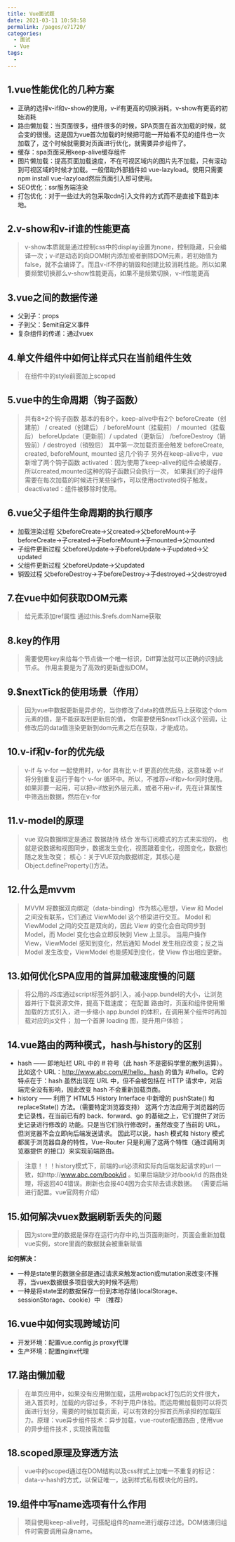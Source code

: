 ```yaml
---
title: Vue面试题
date: 2021-03-11 10:58:58
permalink: /pages/e71720/
categories:
  - 面试
  - Vue
tags:
  - 
---
```


## 1.vue性能优化的几种方案

- 正确的选择v-if和v-show的使用，v-if有更高的切换消耗，v-show有更高的初始消耗
- 路由懒加载：当页面很多，组件很多的时候，SPA页面在首次加载的时候，就会变的很慢。这是因为vue首次加载的时候把可能一开始看不见的组件也一次加载了，这个时候就需要对页面进行优化，就需要异步组件了。
- 缓存：spa页面采用keep-alive缓存组件
- 图片懒加载：提高页面加载速度，不在可视区域内的图片先不加载，只有滚动到可视区域的时候才加载。一般借助外部插件如 vue-lazyload。使用只需要npm install vue-lazyload然后页面引入即可使用。
- SEO优化：ssr服务端渲染
- 打包优化：对于一些过大的包采取cdn引入文件的方式而不是直接下载到本地。

## 2.v-show和v-if谁的性能更高

> v-show本质就是通过控制css中的display设置为none，控制隐藏，只会编译⼀次；v-if是动态的向DOM树内添加或者删除DOM元素，若初始值为false，就不会编译了。⽽且v-if不停的销毁和创建⽐较消耗性能。所以如果要频繁切换那么v-show性能更高，如果不是频繁切换，v-if性能更高

## 3.vue之间的数据传递
- 父到子：props
- 子到父：$emit自定义事件
- 复杂组件的传递：通过vuex

## 4.单文件组件中如何让样式只在当前组件生效

> 在组件中的style前面加上scoped

## 5.vue中的生命周期（钩子函数）

>共有8+2个钩子函数 基本的有8个，keep-alive中有2个
beforeCreate（创建前） / created（创建后） / beforeMount（挂载前） / mounted（挂载后） beforeUpdate（更新前）/ updated（更新后） /beforeDestroy（销毁前）/ destroyed（销毁后）
其中第一次加载页面会触发 beforeCreate, created, beforeMount, mounted 这几个钩子
另外在keep-alive中，vue新增了两个钩子函数
activated：因为使用了keep-alive的组件会被缓存，所以created,mounted这种的钩子函数只会执行一次， 如果我们的子组件需要在每次加载的时候进行某些操作，可以使用activated钩子触发。
deactivated：组件被移除时使用。

## 6.vue父子组件生命周期的执行顺序

- 加载渲染过程
父beforeCreate->父created->父beforeMount->子beforeCreate->子created->子beforeMount->子mounted->父mounted
- 子组件更新过程
父beforeUpdate->子beforeUpdate->子updated->父updated
- 父组件更新过程
父beforeUpdate->父updated
- 销毁过程
父beforeDestroy->子beforeDestroy->子destroyed->父destroyed

## 7.在vue中如何获取DOM元素

> 给元素添加ref属性 通过this.$refs.domName获取

## 8.key的作用

> 需要使用key来给每个节点做一个唯一标识，Diff算法就可以正确的识别此节点。
作用主要是为了高效的更新虚拟DOM。

## 9.$nextTick的使用场景（作用）

> 因为vue中数据更新是异步的，当你修改了data的值然后马上获取这个dom元素的值，是不能获取到更新后的值，
你需要使用$nextTick这个回调，让修改后的data值渲染更新到dom元素之后在获取，才能成功。

## 10.v-if和v-for的优先级

> v-if 与 v-for 一起使用时，v-for 具有比 v-if 更高的优先级，这意味着 v-if 将分别重复运行于每个 v-for 循环中。所以，不推荐v-if和v-for同时使用。如果非要一起用，可以把v-if放到外层元素，或者不用v-if，先在计算属性中筛选出数据，然后在v-for

## 11.v-model的原理

> vue 双向数据绑定是通过 数据劫持 结合 发布订阅模式的方式来实现的， 也就是说数据和视图同步，数据发生变化，视图跟着变化，视图变化，数据也随之发生改变；
核心：关于VUE双向数据绑定，其核心是 Object.defineProperty()方法。

## 12.什么是mvvm

> MVVM 将数据双向绑定（data-binding）作为核心思想，View 和 Model 之间没有联系，它们通过 ViewModel 这个桥梁进行交互。
Model 和 ViewModel 之间的交互是双向的，因此 View 的变化会自动同步到 Model，而 Model 变化也会立即反映到 View 上显示。
当用户操作 View，ViewModel 感知到变化，然后通知 Model 发生相应改变；反之当 Model 发生改变，ViewModel 也能感知到变化，使 View 作出相应更新。

## 13.如何优化SPA应用的首屏加载速度慢的问题

> 将公用的JS库通过script标签外部引入，减小app.bundel的大小，让浏览器并行下载资源文件，提高下载速度；
在配置 路由时，页面和组件使用懒加载的方式引入，进一步缩小 app.bundel 的体积，在调用某个组件时再加载对应的js文件；
加一个首屏 loading 图，提升用户体验；

## 14.vue路由的两种模式，hash与history的区别

- hash —— 即地址栏 URL 中的 # 符号（此 hash 不是密码学里的散列运算）。
比如这个 URL：http://www.abc.com/#/hello，hash 的值为 #/hello。它的特点在于：hash 虽然出现在 URL 中，但不会被包括在 HTTP 请求中，对后端完全没有影响，因此改变 hash 不会重新加载页面。
- history —— 利用了 HTML5 History Interface 中新增的 pushState() 和 replaceState() 方法。（需要特定浏览器支持）
这两个方法应用于浏览器的历史记录栈，在当前已有的 back、forward、go 的基础之上，它们提供了对历史记录进行修改的 功能。只是当它们执行修改时，虽然改变了当前的 URL，但浏览器不会立即向后端发送请求。
因此可以说，hash 模式和 history 模式都属于浏览器自身的特性，Vue-Router 只是利用了这两个特性（通过调用浏览器提供 的接口）来实现前端路由。

> 注意！！！history模式下，前端的url必须和实际向后端发起请求的url 一致，如http://www.abc.com/book/id 。如果后端缺少对/book/id 的路由处理，将返回404错误。刷新也会报404因为会实际去请求数据。 （需要后端进行配置。vue官网有介绍）

## 15.如何解决vuex数据刷新丢失的问题

> 因为store里的数据是保存在运行内存中的,当页面刷新时，页面会重新加载vue实例，store里面的数据就会被重新赋值
> 
**如何解决：**
- 一种是state里的数据全部是通过请求来触发action或mutation来改变(不推荐，当vuex数据很多项目很大的时候不适用)
- 一种是将state里的数据保存一份到本地存储(localStorage、sessionStorage、cookie）中 （推荐）

## 16.vue中如何实现跨域访问

- 开发环境：配置vue.config.js proxy代理
- 生产环境：配置nginx代理

## 17.路由懒加载

>在单页应用中，如果没有应用懒加载，运用webpack打包后的文件很大，进入首页时，加载的内容过多，不利于用户体验。而运用懒加载则可以将页面进行划分，需要的时候加载页面，可以有效的分担首页所承担的加载压力。原理：vue异步组件技术：异步加载，vue-router配置路由 , 使用vue的异步组件技术 , 实现按需加载


## 18.scoped原理及穿透方法

> vue中的scoped通过在DOM结构以及css样式上加唯一不重复的标记：data-v-hash的方式，以保证唯一，达到样式私有模块化的目的。

## 19.组件中写name选项有什么作用

> 项目使用keep-alive时，可搭配组件的name进行缓存过滤。DOM做递归组件时需要调用自身name。